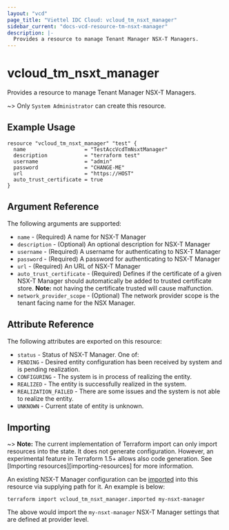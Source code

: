 ```yaml
---
layout: "vcd"
page_title: "Viettel IDC Cloud: vcloud_tm_nsxt_manager"
sidebar_current: "docs-vcd-resource-tm-nsxt-manager"
description: |-
  Provides a resource to manage Tenant Manager NSX-T Managers.
---
```


# vcloud\_tm\_nsxt\_manager

Provides a resource to manage Tenant Manager NSX-T Managers.

~> Only `System Administrator` can create this resource.

## Example Usage

```hcl
resource "vcloud_tm_nsxt_manager" "test" {
  name                   = "TestAccVcdTmNsxtManager"
  description            = "terraform test"
  username               = "admin"
  password               = "CHANGE-ME"
  url                    = "https://HOST"
  auto_trust_certificate = true
}
```

## Argument Reference

The following arguments are supported:

* `name` - (Required) A name for NSX-T Manager
* `description` - (Optional) An optional description for NSX-T Manager
* `username` - (Required) A username for authenticating to NSX-T Manager
* `password` - (Required) A password for authenticating to NSX-T Manager
* `url` - (Required) An URL of NSX-T Manager
* `auto_trust_certificate` - (Required) Defines if the certificate of a given NSX-T Manager should
  automatically be added to trusted certificate store. **Note:** not having the certificate trusted
  will cause malfunction.
* `network_provider_scope` - (Optional) The network provider scope is the tenant facing name for the
  NSX Manager.

## Attribute Reference

The following attributes are exported on this resource:

* `status` - Status of NSX-T Manager. One of:
 * `PENDING` - Desired entity configuration has been received by system and is pending realization.
 * `CONFIGURING` - The system is in process of realizing the entity.
 * `REALIZED` - The entity is successfully realized in the system.
 * `REALIZATION_FAILED` - There are some issues and the system is not able to realize the entity.
 * `UNKNOWN` - Current state of entity is unknown.

## Importing

~> **Note:** The current implementation of Terraform import can only import resources into the
state. It does not generate configuration. However, an experimental feature in Terraform 1.5+ allows
also code generation. See [Importing resources][importing-resources] for more information.

An existing NSX-T Manager configuration can be [imported][docs-import] into this resource via
supplying path for it. An example is below:

[docs-import]: https://www.terraform.io/docs/import/

```
terraform import vcloud_tm_nsxt_manager.imported my-nsxt-manager
```

The above would import the `my-nsxt-manager` NSX-T Manager settings that are defined at provider
level.
